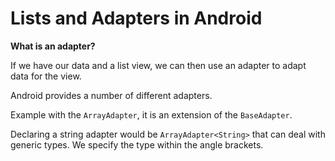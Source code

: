 # Lists and Adapters in Android

**What is an adapter?**

If we have our data and a list view, we can then use an adapter to adapt data for the view.

Android provides a number of different adapters.

Example with the `ArrayAdapter`, it is an extension of the `BaseAdapter`.

Declaring a string adapter would be `ArrayAdapter<String>` that can deal with generic types. We specify the type within the angle brackets.
